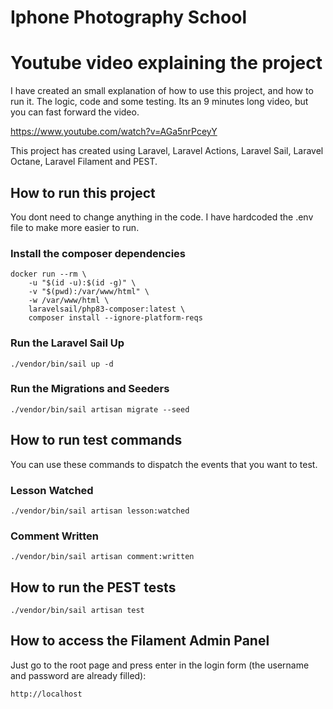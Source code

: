 # Iphone Photography School

# Youtube video explaining the project

I have created an small explanation of how to use this project, and how to run it. The logic, code and some testing. Its an 9 minutes long video, but you can fast forward the video.

https://www.youtube.com/watch?v=AGa5nrPceyY

This project has created using Laravel, Laravel Actions, Laravel Sail, Laravel Octane, Laravel Filament and PEST.

## How to run this project

You dont need to change anything in the code. I have hardcoded the .env file to make more easier to run.

### Install the composer dependencies

```
docker run --rm \
    -u "$(id -u):$(id -g)" \
    -v "$(pwd):/var/www/html" \
    -w /var/www/html \
    laravelsail/php83-composer:latest \
    composer install --ignore-platform-reqs
```

### Run the Laravel Sail Up

```
./vendor/bin/sail up -d
```

### Run the Migrations and Seeders

```
./vendor/bin/sail artisan migrate --seed
```

## How to run test commands

You can use these commands to dispatch the events that you want to test.

### Lesson Watched

```
./vendor/bin/sail artisan lesson:watched
```

### Comment Written

```
./vendor/bin/sail artisan comment:written
```

## How to run the PEST tests

```
./vendor/bin/sail artisan test
```

## How to access the Filament Admin Panel

Just go to the root page and press enter in the login form (the username and password are already filled):

```
http://localhost
```
